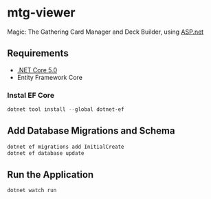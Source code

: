 # mtg-viewer

Magic: The Gathering Card Manager and Deck Builder, using [ASP.net](https://dotnet.microsoft.com/apps/aspnet)

## Requirements

* [.NET Core 5.0](https://dotnet.microsoft.com/download)
* Entity Framework Core

### Instal EF Core

```powershell
dotnet tool install --global dotnet-ef
```

## Add Database Migrations and Schema

```powershell
dotnet ef migrations add InitialCreate
dotnet ef database update
```

## Run the Application

```powershell
dotnet watch run
```
